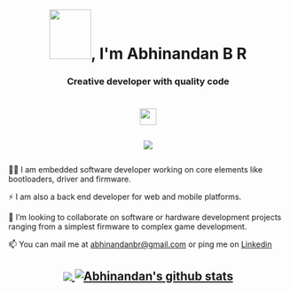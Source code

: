 <h1 align="center"> <img src="https://i.pinimg.com/originals/57/5a/20/575a20918d349a354cc636a0d49b35a0.gif" width="75" height="90" />, I'm Abhinandan B R </h1>
<h3 align="center">Creative developer with quality code</h3>
<h1 align="center">
  <a href="https://www.linkedin.com/in/abhinandanbr/" target="_blank" rel="noopener noreferrer"><img src="https://camo.githubusercontent.com/82ab6b41b25758ca65942c3c2adb86622cf01a43a8011005c29cbd69089854a6/68747470733a2f2f63646e2e776f726c64766563746f726c6f676f2e636f6d2f6c6f676f732f6c696e6b6564696e2d69636f6e2d322e737667" width="30" height="30" /></a>
  
  ![](https://komarev.com/ghpvc/?username=abhinandanbr&style=flat-square)
</h1>

👨‍💻 I am embedded software developer working on core elements like bootloaders, driver and firmware.

⚡ I am also a back end developer for web and mobile platforms.

👯 I’m looking to collaborate on software or hardware development projects ranging from a simplest firmware to complex game development.


📫 You can mail me at abhinandanbr@gmail.com or ping me on [Linkedin](https://linkedin.com/in/abhinandanbr)


<h2 align="center">
<a href="https://github.com/abhinandanbr/github-readme-stats">
  <img align="center" src="https://github-readme-stats.vercel.app/api/top-langs/?username=abhinandanbr&theme=radical" />
</a>
<a href="https://github.com/anuraghazra/github-readme-stats">
  <img align="center" src="https://github-readme-stats.vercel.app/api?username=abhinandanbr&show_icons=true&theme=radical" alt="Abhinandan's github stats" />
</a>

</h2>

<!--
**abhinandanbr/abhinandanbr** is a ✨ _special_ ✨ repository because its `README.md` (this file) appears on your GitHub profile.

Here are some ideas to get you started:

- 🔭 I’m currently working on ...
- 🌱 I’m currently learning ...
- 👯 I’m looking to collaborate on ...
- 🤔 I’m looking for help with ...
- 💬 Ask me about ...
- 📫 How to reach me: ...
- 😄 Pronouns: ...
- ⚡ Fun fact: ...
-->
